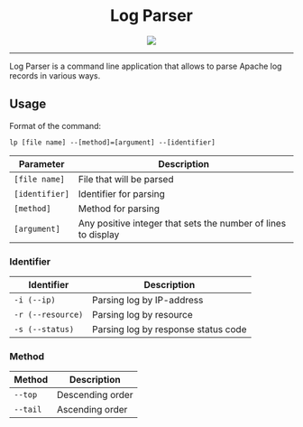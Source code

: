 
<h1 align="center">Log Parser</h1>

<p align="center">

<img src="https://img.shields.io/badge/made%20by-java--058--02-critical">

</p>

---
Log Parser is a command line application that allows to parse Apache log records in various ways.

## Usage

Format of the command:

`lp [file name] --[method]=[argument] --[identifier]`


Parameter                 | Description
------------------------- | ------------------------------------------------------
`[file name]`             | File that will be parsed
`[identifier]`            | Identifier for parsing
`[method]`                | Method for parsing
`[argument] `             | Any positive integer that sets the number of lines to display


### Identifier

Identifier                | Description
------------------------- | ------------------------------------------------------
`-i (--ip)`               | Parsing log by IP-address
`-r (--resource)`         | Parsing log by resource
`-s (--status)`           | Parsing log by response status code

### Method

Method                    | Description                                         
------------------------- | ------------------------------------------------------
`--top`                   | Descending order                                      
`--tail`                  | Ascending order
